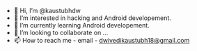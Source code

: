 - 👋 Hi, I’m @kaustubhdw
- 👀 I’m interested in hacking and Android developement.
- 🌱 I’m currently learning Android developement.
- 💞️ I’m looking to collaborate on ...
- 📫 How to reach me - email - dwivedikaustubh18@gmail.com

<!---
kaustubhdw/kaustubhdw is a ✨ special ✨ repository because its `README.md` (this file) appears on your GitHub profile.
You can click the Preview link to take a look at your changes.
--->
